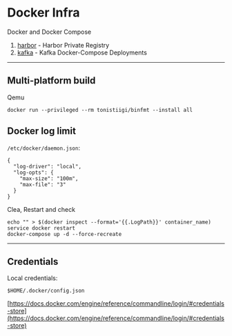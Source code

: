 # Docker Infra

Docker and Docker Compose

1. [harbor](harbor) - Harbor Private Registry
2. [kafka](kafka) - Kafka Docker-Compose Deployments

----

## Multi-platform build

Qemu

```
docker run --privileged --rm tonistiigi/binfmt --install all
```


## Docker log limit

`/etc/docker/daemon.json`:

```
{
  "log-driver": "local",
  "log-opts": {
    "max-size": "100m",
    "max-file": "3"
  }
}
```


Clea, Restart and check

```
echo "" > $(docker inspect --format='{{.LogPath}}' container_name)
service docker restart
docker-compose up -d --force-recreate
```


----

## Credentials

Local credentials:
```
$HOME/.docker/config.json
```

[https://docs.docker.com/engine/reference/commandline/login/#credentials-store](https://docs.docker.com/engine/reference/commandline/login/#credentials-store)
